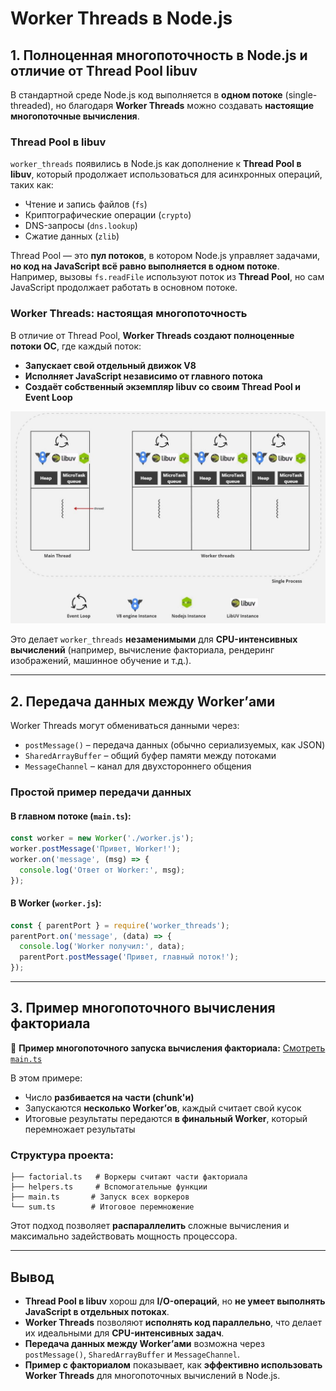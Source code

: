 # Worker Threads в Node.js

## 1. Полноценная многопоточность в Node.js и отличие от Thread Pool libuv

В стандартной среде Node.js код выполняется в **одном потоке** (single-threaded), но благодаря **Worker Threads** можно создавать **настоящие многопоточные вычисления**.

### **Thread Pool в libuv**

`worker_threads` появились в Node.js как дополнение к **Thread Pool в libuv**, который продолжает использоваться для асинхронных операций, таких как:

- Чтение и запись файлов (`fs`)
- Криптографические операции (`crypto`)
- DNS-запросы (`dns.lookup`)
- Сжатие данных (`zlib`)

Thread Pool — это **пул потоков**, в котором Node.js управляет задачами, **но код на JavaScript всё равно выполняется в одном потоке**. Например, вызовы `fs.readFile` используют поток из **Thread Pool**, но сам JavaScript продолжает работать в основном потоке.

### Worker Threads: настоящая многопоточность

В отличие от Thread Pool, **Worker Threads создают полноценные потоки ОС**, где каждый поток:

- **Запускает свой отдельный движок V8**
- **Исполняет JavaScript независимо от главного потока**
- **Создаёт собственный экземпляр libuv со своим Thread Pool и Event Loop**

![Схема Worker Threads](./1.jpg)

Это делает `worker_threads` **незаменимыми** для **CPU-интенсивных вычислений** (например, вычисление факториала, рендеринг изображений, машинное обучение и т.д.).

---

## 2. Передача данных между Worker’ами

Worker Threads могут обмениваться данными через:

- `postMessage()` – передача данных (обычно сериализуемых, как JSON)
- `SharedArrayBuffer` – общий буфер памяти между потоками
- `MessageChannel` – канал для двухстороннего общения

### Простой пример передачи данных

#### В главном потоке (`main.ts`):

```typescript
const worker = new Worker('./worker.js');
worker.postMessage('Привет, Worker!');
worker.on('message', (msg) => {
  console.log('Ответ от Worker:', msg);
});
```

#### В Worker (`worker.js`):

```typescript
const { parentPort } = require('worker_threads');
parentPort.on('message', (data) => {
  console.log('Worker получил:', data);
  parentPort.postMessage('Привет, главный поток!');
});
```

---

## 3. Пример многопоточного вычисления факториала

📌 **Пример многопоточного запуска вычисления факториала:**
[Смотреть `main.ts`](./main.ts)

В этом примере:

- Число **разбивается на части (chunk'и)**
- Запускаются **несколько Worker’ов**, каждый считает свой кусок
- Итоговые результаты передаются **в финальный Worker**, который перемножает результаты

### **Структура проекта:**

```
├── factorial.ts   # Воркеры считают части факториала
├── helpers.ts     # Вспомогательные функции
├── main.ts       # Запуск всех воркеров
└── sum.ts        # Итоговое перемножение
```

Этот подход позволяет **распараллелить** сложные вычисления и максимально задействовать мощность процессора.

---

## Вывод

- **Thread Pool в libuv** хорош для **I/O-операций**, но **не умеет выполнять JavaScript в отдельных потоках**.
- **Worker Threads** позволяют **исполнять код параллельно**, что делает их идеальными для **CPU-интенсивных задач**.
- **Передача данных между Worker’ами** возможна через `postMessage()`, `SharedArrayBuffer` и `MessageChannel`.
- **Пример с факториалом** показывает, как **эффективно использовать Worker Threads** для многопоточных вычислений в Node.js.
